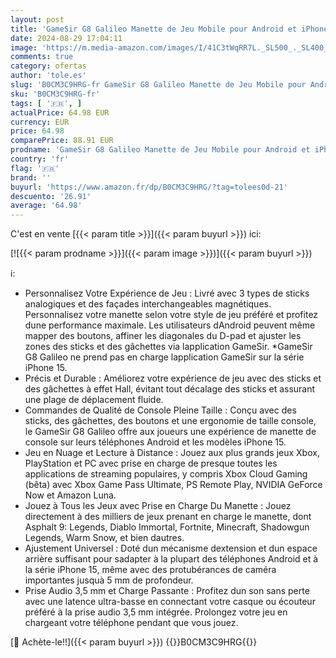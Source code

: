 ```yaml
---
layout: post
title: 'GameSir G8 Galileo Manette de Jeu Mobile pour Android et iPhone Série 15  USB-C  – Joysticks et Déclencheurs à Effet Hall  Prise Audio 3 5 mm – Jouez à Xbox  PlayStation et Diablo Immortal'
date: 2024-08-29 17:04:11
image: 'https://m.media-amazon.com/images/I/41C3tWqRR7L._SL500_._SL400_.jpg'
comments: true
category: ofertas
author: 'tole.es'
slug: 'B0CM3C9HRG-fr GameSir G8 Galileo Manette de Jeu Mobile pour Android et...'
sku: 'B0CM3C9HRG-fr'
tags: [ '🇫🇷', ]
actualPrice: 64.98 EUR
currency: EUR
price: 64.98
comparePrice: 88.91 EUR
prodname: 'GameSir G8 Galileo Manette de Jeu Mobile pour Android et iPhone Série 15  USB-C  – Joysticks et Déclencheurs à Effet Hall  Prise Audio 3 5 mm – Jouez à Xbox  PlayStation et Diablo Immortal'
country: 'fr'
flag: '🇫🇷'
brand: ''
buyurl: 'https://www.amazon.fr/dp/B0CM3C9HRG/?tag=tolees0d-21'
descuento: '26.91'
average: '64.98'
---
```


C'est en vente [{{< param title >}}]({{< param buyurl >}}) ici:

[![{{< param prodname >}}]({{< param image >}})]({{< param buyurl >}})

ℹ️:

- Personnalisez Votre Expérience de Jeu : Livré avec 3 types de sticks analogiques et des façades interchangeables magnétiques. Personnalisez votre manette selon votre style de jeu préféré et profitez dune performance maximale. Les utilisateurs dAndroid peuvent même mapper des boutons, affiner les diagonales du D-pad et ajuster les zones des sticks et des gâchettes via lapplication GameSir. *GameSir G8 Galileo ne prend pas en charge lapplication GameSir sur la série iPhone 15.
- Précis et Durable : Améliorez votre expérience de jeu avec des sticks et des gâchettes à effet Hall, évitant tout décalage des sticks et assurant une plage de déplacement fluide.
- Commandes de Qualité de Console Pleine Taille : Conçu avec des sticks, des gâchettes, des boutons et une ergonomie de taille console, le GameSir G8 Galileo offre aux joueurs une expérience de manette de console sur leurs téléphones Android et les modèles iPhone 15.
- Jeu en Nuage et Lecture à Distance : Jouez aux plus grands jeux Xbox, PlayStation et PC avec prise en charge de presque toutes les applications de streaming populaires, y compris Xbox Cloud Gaming (bêta) avec Xbox Game Pass Ultimate, PS Remote Play, NVIDIA GeForce Now et Amazon Luna.
- Jouez à Tous les Jeux avec Prise en Charge Du Manette : Jouez directement à des milliers de jeux prenant en charge le manette, dont Asphalt 9: Legends, Diablo Immortal, Fortnite, Minecraft, Shadowgun Legends, Warm Snow, et bien dautres.
- Ajustement Universel : Doté dun mécanisme dextension et dun espace arrière suffisant pour sadapter à la plupart des téléphones Android et à la série iPhone 15, même avec des protubérances de caméra importantes jusquà 5 mm de profondeur.
- Prise Audio 3,5 mm et Charge Passante : Profitez dun son sans perte avec une latence ultra-basse en connectant votre casque ou écouteur préféré à la prise audio 3,5 mm intégrée. Prolongez votre jeu en chargeant votre téléphone pendant que vous jouez.

[🛒 Achète-le!!]({{< param buyurl >}})
{{<world>}}B0CM3C9HRG{{</world>}}
